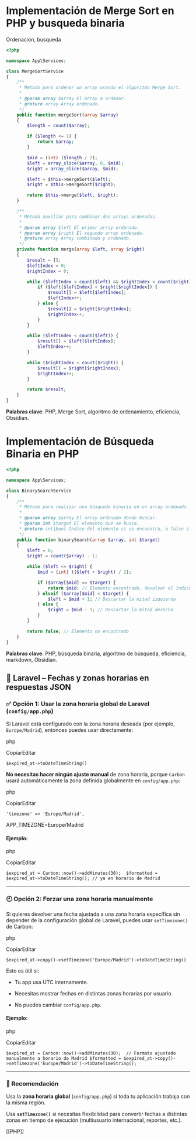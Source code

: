 
# Implementación de Merge Sort en PHP y busqueda binaria

Ordenacion, busqueda




```php
<?php

namespace App\Services;

class MergeSortService
{
    /**
     * Método para ordenar un array usando el algoritmo Merge Sort.
     *
     * @param array $array El array a ordenar.
     * @return array Array ordenado.
     */
    public function mergeSort(array $array)
    {
        $length = count($array);

        if ($length <= 1) {
            return $array;
        }

        $mid = (int) ($length / 2);
        $left = array_slice($array, 0, $mid);
        $right = array_slice($array, $mid);

        $left = $this->mergeSort($left);
        $right = $this->mergeSort($right);

        return $this->merge($left, $right);
    }

    /**
     * Método auxiliar para combinar dos arrays ordenados.
     *
     * @param array $left El primer array ordenado.
     * @param array $right El segundo array ordenado.
     * @return array Array combinado y ordenado.
     */
    private function merge(array $left, array $right)
    {
        $result = [];
        $leftIndex = 0;
        $rightIndex = 0;

        while ($leftIndex < count($left) && $rightIndex < count($right)) {
            if ($left[$leftIndex] < $right[$rightIndex]) {
                $result[] = $left[$leftIndex];
                $leftIndex++;
            } else {
                $result[] = $right[$rightIndex];
                $rightIndex++;
            }
        }

        while ($leftIndex < count($left)) {
            $result[] = $left[$leftIndex];
            $leftIndex++;
        }

        while ($rightIndex < count($right)) {
            $result[] = $right[$rightIndex];
            $rightIndex++;
        }

        return $result;
    }
}

```


**Palabras clave**: PHP, Merge Sort, algoritmo de ordenamiento, eficiencia, Obsidian.

# Implementación de Búsqueda Binaria en PHP

```php
<?php

namespace App\Services;

class BinarySearchService
{
    /**
     * Método para realizar una búsqueda binaria en un array ordenado.
     *
     * @param array $array El array ordenado donde buscar.
     * @param int $target El elemento que se busca.
     * @return int|bool Índice del elemento si se encuentra, o false si no está presente.
     */
    public function binarySearch(array $array, int $target)
    {
        $left = 0;
        $right = count($array) - 1;

        while ($left <= $right) {
            $mid = (int) (($left + $right) / 2);

            if ($array[$mid] == $target) {
                return $mid; // Elemento encontrado, devolver el índice
            } elseif ($array[$mid] < $target) {
                $left = $mid + 1; // Descartar la mitad izquierda
            } else {
                $right = $mid - 1; // Descartar la mitad derecha
            }
        }

        return false; // Elemento no encontrado
    }
}
```

**Palabras clave**: PHP, búsqueda binaria, algoritmo de búsqueda, eficiencia, markdown, Obsidian. 


## 🧾 Laravel – Fechas y zonas horarias en respuestas JSON

### ✅ Opción 1: Usar la zona horaria global de Laravel (`config/app.php`)

Si Laravel está configurado con la zona horaria deseada (por ejemplo, `Europe/Madrid`), entonces puedes usar directamente:

php

CopiarEditar

`$expired_at->toDateTimeString()`

**No necesitas hacer ningún ajuste manual** de zona horaria, porque `Carbon` usará automáticamente la zona definida globalmente en `config/app.php`:

php

CopiarEditar

`'timezone' => 'Europe/Madrid',`

APP_TIMEZONE=Europe/Madrid

#### Ejemplo:

php

CopiarEditar

`$expired_at = Carbon::now()->addMinutes(30);  $formatted = $expired_at->toDateTimeString(); // ya en horario de Madrid`

---

### 🕘 Opción 2: Forzar una zona horaria manualmente

Si quieres devolver una fecha ajustada a una zona horaria específica sin depender de la configuración global de Laravel, puedes usar `setTimezone()` de Carbon:

php

CopiarEditar

`$expired_at->copy()->setTimezone('Europe/Madrid')->toDateTimeString()`

Esto es útil si:

- Tu app usa UTC internamente.
    
- Necesitas mostrar fechas en distintas zonas horarias por usuario.
    
- No puedes cambiar `config/app.php`.
    

#### Ejemplo:

php

CopiarEditar

`$expired_at = Carbon::now()->addMinutes(30);  // Formato ajustado manualmente a horario de Madrid $formatted = $expired_at->copy()->setTimezone('Europe/Madrid')->toDateTimeString();`

---

### 🧠 Recomendación

Usa la **zona horaria global** (`config/app.php`) si toda tu aplicación trabaja con la misma región.

Usa **`setTimezone()`** si necesitas flexibilidad para convertir fechas a distintas zonas en tiempo de ejecución (multiusuario internacional, reportes, etc.).




[[PHP]] 
